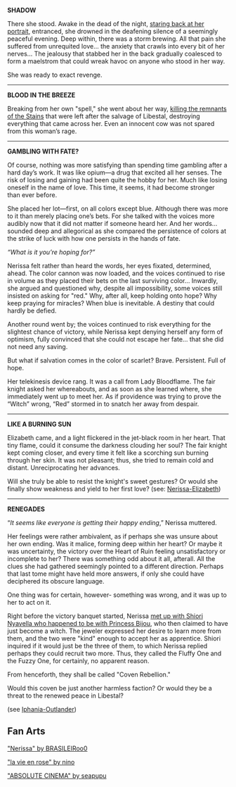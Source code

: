 <!-- title: Nerissa Juliet Ravencroft -->
<!-- status: Alive -->

**SHADOW**

There she stood. Awake in the dead of the night, [staring back at her portrait](https://youtu.be/MXqotm_8_Hc?t=228), entranced, she drowned in the deafening silence of a seemingly peaceful evening. Deep within, there was a storm brewing. All that pain she suffered from unrequited love... the anxiety that crawls into every bit of her nerves… The jealousy that stabbed her in the back gradually coalesced to form a maelstrom that could wreak havoc on anyone who stood in her way.

She was ready to exact revenge.

---

**BLOOD IN THE BREEZE**

Breaking from her own "spell," she went about her way, [killing the remnants of the Stains](https://youtu.be/MXqotm_8_Hc?t=483) that were left after the salvage of Libestal, destroying everything that came across her. Even an innocent cow was not spared from this woman’s rage.

---

**GAMBLING WITH FATE?**

Of course, nothing was more satisfying than spending time gambling after a hard day’s work. It was like opium—a drug that excited all her senses. The risk of losing and gaining had been quite the hobby for her. Much like losing oneself in the name of love. This time, it seems, it had become stronger than ever before.

She placed her lot—first, on all colors except blue. Although there was more to it than merely placing one’s bets. For she talked with the voices more audibly now that it did not matter if someone heard her. And her words… sounded deep and allegorical as she compared the persistence of colors at the strike of luck with how one persists in the hands of fate.

_“What is it you’re hoping for?”_

Nerissa felt rather than heard the words, her eyes fixated, determined, ahead. The color cannon was now loaded, and the voices continued to rise in volume as they placed their bets on the last surviving color… Inwardly, she argued and questioned why, despite all impossibility, some voices still insisted on asking for "red." Why, after all, keep holding onto hope? Why keep praying for miracles? When blue is inevitable. A destiny that could hardly be defied.

Another round went by; the voices continued to risk everything for the slightest chance of victory, while Nerissa kept denying herself any form of optimism, fully convinced that she could not escape her fate… that she did not need any saving.

But what if salvation comes in the color of scarlet? Brave. Persistent. Full of hope.

Her telekinesis device rang. It was a call from Lady Bloodflame. The fair knight asked her whereabouts, and as soon as she learned where, she immediately went up to meet her. As if providence was trying to prove the “Witch” wrong, “Red” stormed in to snatch her away from despair.

---

**LIKE A BURNING SUN**

Elizabeth came, and a light flickered in the jet-black room in her heart. That tiny flame, could it consume the darkness clouding her soul? The fair knight kept coming closer, and every time it felt like a scorching sun burning through her skin. It was not pleasant; thus, she tried to remain cold and distant. Unreciprocating her advances.

Will she truly be able to resist the knight's sweet gestures? Or would she finally show weakness and yield to her first love? (see: [Nerissa-Elizabeth](#edge:liz-nerissa))

---

**RENEGADES**

“_It seems like everyone is getting their happy ending_,” Nerissa muttered.

Her feelings were rather ambivalent, as if perhaps she was unsure about her own ending. Was it malice, forming deep within her heart? Or maybe it was uncertainty, the victory over the Heart of Ruin feeling unsatisfactory or incomplete to her? There was something odd about it all, afterall. All the clues she had gathered seemingly pointed to a different direction. Perhaps that last tome might have held more answers, if only she could have deciphered its obscure language.

One thing was for certain, however- something was wrong, and it was up to her to act on it.

Right before the victory banquet started, Nerissa [met up with Shiori Nyavella who happened to be with Princess Bijou](https://youtu.be/MXqotm_8_Hc?t=7518), who then claimed to have just become a witch. The jeweler expressed her desire to learn more from them, and the two were "kind" enough to accept her as apprentice. Shiori inquired if it would just be the three of them, to which Nerissa replied perhaps they could recruit two more. Thus, they called the Fluffy One and the Fuzzy One, for certainly, no apparent reason.

From henceforth, they shall be called "Coven Rebellion."

Would this coven be just another harmless faction? Or would they be a threat to the renewed peace in Libestal?

(see [Iphania-Outlander](#edge:iphania-outlander))

## Fan Arts

["Nerissa" by BRASILEIRoo0](https://x.com/BRASILEIROO0/status/1923024077683347585)

["la vie en rose" by nino](https://x.com/2nochuu/status/1924239997458383113)

["ABSOLUTE CINEMA" by seapupu](https://x.com/seapupu290495/status/1921597971465920739)

<!-- shiori -->
